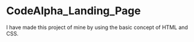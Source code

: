 # CodeAlpha_Landing_Page
I have made this project of mine by using the basic concept of HTML and CSS.

